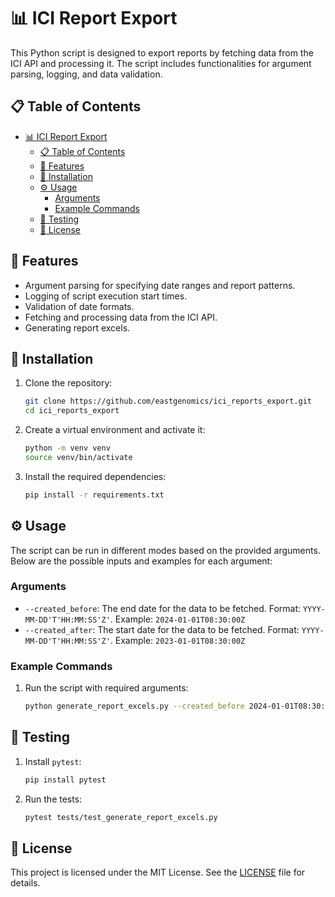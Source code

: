 # 📊 ICI Report Export

This Python script is designed to export reports by fetching data from the ICI API and processing it. The script includes functionalities for argument parsing, logging, and data validation.

## 📋 Table of Contents
- [📊 ICI Report Export](#-ici-report-export)
  - [📋 Table of Contents](#-table-of-contents)
  - [🚀 Features](#-features)
  - [🔧 Installation](#-installation)
  - [⚙️ Usage](#️-usage)
    - [Arguments](#arguments)
    - [Example Commands](#example-commands)
  - [🧪 Testing](#-testing)
  - [📜 License](#-license)

## 🚀 Features
- Argument parsing for specifying date ranges and report patterns.
- Logging of script execution start times.
- Validation of date formats.
- Fetching and processing data from the ICI API.
- Generating report excels.

## 🔧 Installation
1. Clone the repository:
   ```bash
   git clone https://github.com/eastgenomics/ici_reports_export.git
   cd ici_reports_export
   ```

2. Create a virtual environment and activate it:
   ```bash
   python -m venv venv
   source venv/bin/activate
   ```

3. Install the required dependencies:
   ```bash
   pip install -r requirements.txt
   ```

## ⚙️ Usage
The script can be run in different modes based on the provided arguments. Below are the possible inputs and examples for each argument:

### Arguments
- `--created_before`: The end date for the data to be fetched. Format: `YYYY-MM-DD'T'HH:MM:SS'Z'`. Example: `2024-01-01T08:30:00Z`
- `--created_after`: The start date for the data to be fetched. Format: `YYYY-MM-DD'T'HH:MM:SS'Z'`. Example: `2023-01-01T08:30:00Z`

### Example Commands
1. Run the script with required arguments:
   ```bash
   python generate_report_excels.py --created_before 2024-01-01T08:30:00Z --created_after 2023-01-01T08:30:00Z
   ```

## 🧪 Testing
1. Install `pytest`:
   ```bash
   pip install pytest
   ```

2. Run the tests:
   ```bash
   pytest tests/test_generate_report_excels.py
   ```

## 📜 License
This project is licensed under the MIT License. See the [LICENSE](LICENSE) file for details.
